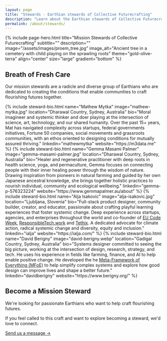 ```yaml
---
layout: page
title: "Stewards - Earthian stewards of Collective Futurecrafting"
description: "Learn about the Earthian stewards of Collective Futurecrafting"
permalink: /about/stewards/
---
```


{% include page-hero.html 
  title="Mission Stewards of Collective Futurecrafting"
  subtitle=""
  description=""
  image="/assets/images/proem_tree.jpg"
  image_alt="Ancient tree in a cemetery with child playing on the sprawling roots"
  theme="gold-olive-terra"
  align="center"
  size="large"
  gradient="bottom"
%}

<div class="container">
  <div class="section-heading">
    <h2>Breath of Fresh Care</h2>
    <p>Our mission stewards are a radicle and diverse group of Earthians who are dedicated to creating the conditions that enable communities to craft flourishing futures together.</p>
  </div>
  <div class="steward-grid">
    {% include steward-bio.html 
        name="Mathew Mytka"
        image="mathew-mytka.jpg"
        location="Dharawal Country, Sydney, Australia"
        bio="Moral imagineer and systemic thinker and doer playing at the intersection of science, art, technology, and our shared humanity. Over the past 15+ years, Mat has navigated complexity across startups, federal governments initiatives, Fortune 50 companies, social movements and grassroots communities, with an ethos oriented to designing conditions for mutually assured thriving."
        linkedin="mathewmytka"
        website="https://m3data.me"
    %}
    {% include steward-bio.html 
        name="Gemma Masami Palmer"
        image="gemma-masami-palmer.jpg"
        location="Dharawal Country, Sydney, Australia"
        bio="Healer and regenerative practitioner with deep roots in health science, yoga, and permaculture, Gemma focuses on connecting people with their inner healing power through the wisdom of nature. Drawing inspiration from pioneers in natural farming and guided by her own Japanese ancestral knowledge, she brings together holistic practices to nourish individual, community and ecological wellbeing."
        linkedin="gemma-p-576323224"
        website="https://www.gemmapalmer.au/about"
    %}
    {% include steward-bio.html 
        name="Alja Isakovic"
        image="alja-isakovic.jpg"
        location="Ljubljana, Slovenia"
        bio="Full-stack product designer, community builder, creator, and educator, passionate about crafting playful learning experiences that foster systemic change. Deep experience across startups, agencies, and enterprises throughout the world and co-founder of <a href='https://codeweek.eu/' target='_blank'>EU Code Week</a>, <a href='https://responsibletech.work/' target='_blank'>ResponsibleTech.work</a> and <a href='https://tethix.co' target='_blank'>Tethix</a>. A dedicated advocate for climate action, radical systemic change and diversity, equity and inclusion."
        linkedin="ialja"
        website="https://ialja.com/"
    %}
    {% include steward-bio.html 
        name="David Berigny"
        image="david-berigny.webp"
        location="Gadigal Country, Sydney, Australia"
        bio="Systems designer committed to seeing the big picture, working at the intersection of design, research, strategy, and tech. He uses his experience in fields like farming, finance, and AI to help enable positive change. He developed the he <a href='http://www.mfoe.life' target='_blank'> Meta-Framework of Everything (MFoE)</a> to help simplify complex systems and explore how good design can improve lives and shape a better future."
        linkedin="davidberigny"
        website="https://www.berigny.org/"
    %}
  </div>
  <div class="terra__divider"></div>
  <div class="content-pod">
    <div class="content-pod__background content-pod__background--terra-sky"></div>
    <div class="content-pod__content">
      <div class="steward-cta">
        <h2>Become a Mission Steward</h2>
        <p>We're looking for passionate Earthians who want to help craft flourishing futures.</p>
        <p class="steward-cta__note">If you feel called to this craft and want to explore becoming a steward, we'd love to connect.</p>
        <a href="{{ '/get-involved#contact' | relative_url }}" class="button button--primary">Send us a message →</a>
      </div>
    </div>
  </div>
</div>
